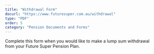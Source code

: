 ```yaml
---
title: "Withdrawal Form"
docurl: "https://www.futuresuper.com.au/withdrawal"
type: "PDF"
order: 5
category: "Pension Documents and Forms"
---
```


Complete this form when you would like to make a lump sum withdrawal from your Future Super Pension Plan.
